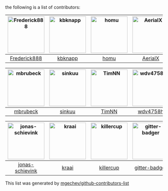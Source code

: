 the following is a list of contributors:


[<img alt="Frederick888" src="https://avatars0.githubusercontent.com/u/4507647?v=4&s=117" width="117">](https://github.com/Frederick888) |[<img alt="kbknapp" src="https://avatars1.githubusercontent.com/u/6942134?v=4&s=117" width="117">](https://github.com/kbknapp) |[<img alt="homu" src="https://avatars1.githubusercontent.com/u/10212162?v=4&s=117" width="117">](https://github.com/homu) |[<img alt="AerialX" src="https://avatars2.githubusercontent.com/u/117295?v=4&s=117" width="117">](https://github.com/AerialX) |[<img alt="Vinatorul" src="https://avatars1.githubusercontent.com/u/6770624?v=4&s=117" width="117">](https://github.com/Vinatorul) |[<img alt="waywardmonkeys" src="https://avatars3.githubusercontent.com/u/178582?v=4&s=117" width="117">](https://github.com/waywardmonkeys) |
:---: |:---: |:---: |:---: |:---: |:---: |
[Frederick888](https://github.com/Frederick888) |[kbknapp](https://github.com/kbknapp) |[homu](https://github.com/homu) |[AerialX](https://github.com/AerialX) |[Vinatorul](https://github.com/Vinatorul) |[waywardmonkeys](https://github.com/waywardmonkeys) |

[<img alt="mbrubeck" src="https://avatars1.githubusercontent.com/u/5920?v=4&s=117" width="117">](https://github.com/mbrubeck) |[<img alt="sinkuu" src="https://avatars0.githubusercontent.com/u/7091080?v=4&s=117" width="117">](https://github.com/sinkuu) |[<img alt="TimNN" src="https://avatars3.githubusercontent.com/u/1178249?v=4&s=117" width="117">](https://github.com/TimNN) |[<img alt="wdv4758h" src="https://avatars1.githubusercontent.com/u/2716047?v=4&s=117" width="117">](https://github.com/wdv4758h) |[<img alt="neosilky" src="https://avatars2.githubusercontent.com/u/964245?v=4&s=117" width="117">](https://github.com/neosilky) |[<img alt="dimbleby" src="https://avatars3.githubusercontent.com/u/875184?v=4&s=117" width="117">](https://github.com/dimbleby) |
:---: |:---: |:---: |:---: |:---: |:---: |
[mbrubeck](https://github.com/mbrubeck) |[sinkuu](https://github.com/sinkuu) |[TimNN](https://github.com/TimNN) |[wdv4758h](https://github.com/wdv4758h) |[neosilky](https://github.com/neosilky) |[dimbleby](https://github.com/dimbleby) |

[<img alt="jonas-schievink" src="https://avatars1.githubusercontent.com/u/1786438?v=4&s=117" width="117">](https://github.com/jonas-schievink) |[<img alt="kraai" src="https://avatars1.githubusercontent.com/u/552646?v=4&s=117" width="117">](https://github.com/kraai) |[<img alt="killercup" src="https://avatars1.githubusercontent.com/u/20063?v=4&s=117" width="117">](https://github.com/killercup) |[<img alt="gitter-badger" src="https://avatars2.githubusercontent.com/u/8518239?v=4&s=117" width="117">](https://github.com/gitter-badger) |[<img alt="mathstuf" src="https://avatars2.githubusercontent.com/u/97253?v=4&s=117" width="117">](https://github.com/mathstuf) |
:---: |:---: |:---: |:---: |:---: |
[jonas-schievink](https://github.com/jonas-schievink) |[kraai](https://github.com/kraai) |[killercup](https://github.com/killercup) |[gitter-badger](https://github.com/gitter-badger) |[mathstuf](https://github.com/mathstuf) |




This list was generated by [mgechev/github-contributors-list](https://github.com/mgechev/github-contributors-list)
